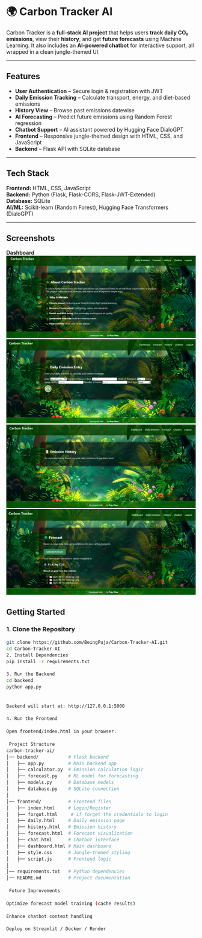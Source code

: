 # 🌍 Carbon Tracker AI  

Carbon Tracker is a **full-stack AI project** that helps users **track daily CO₂ emissions**, view their **history**, and get **future forecasts** using Machine Learning. It also includes an **AI-powered chatbot** for interactive support, all wrapped in a clean jungle-themed UI.  

---

## Features
- **User Authentication** – Secure login & registration with JWT  
- **Daily Emission Tracking** – Calculate transport, energy, and diet-based emissions  
- **History View** – Browse past emissions datewise  
- **AI Forecasting** – Predict future emissions using Random Forest regression  
- **Chatbot Support** – AI assistant powered by Hugging Face DialoGPT  
- **Frontend** – Responsive jungle-themed design with HTML, CSS, and JavaScript  
- **Backend** – Flask API with SQLite database  

---

##  Tech Stack
**Frontend:** HTML, CSS, JavaScript  
**Backend:** Python (Flask, Flask-CORS, Flask-JWT-Extended)  
**Database:** SQLite  
**AI/ML:** Scikit-learn (Random Forest), Hugging Face Transformers (DialoGPT)  

---

## Screenshots
**Dashboard**
![dashboard](frontend/assets/dashboard.png)
![Daily Emission](frontend/assets/daily.png)
![history](frontend/assets/history.png)
![forecast](frontend/assets/forecast.png)
##  Getting Started

### 1. Clone the Repository
```bash
git clone https://github.com/BeingPuja/Carbon-Tracker-AI.git
cd Carbon-Tracker-AI
2. Install Dependencies
pip install -r requirements.txt

3. Run the Backend
cd backend
python app.py


Backend will start at: http://127.0.0.1:5000

4. Run the Frontend

Open frontend/index.html in your browser.

 Project Structure
carbon-tracker-ai/
│── backend/           # Flask backend
│   ├── app.py         # Main backend app
│   ├── calculator.py  # Emission calculation logic
│   ├── forecast.py    # ML model for forecasting
│   ├── models.py      # Database models
│   ├── database.py    # SQLite connection
│
│── frontend/          # Frontend files
│   ├── index.html     # Login/Register
│   ├── forgot.html     # if forget the credentials to login
│   ├── daily.html     # Daily emission page
│   ├── history.html   # Emission history
│   ├── forecast.html  # Forecast visualization
│   ├── chat.html      # Chatbot interface
│   ├── dashboard.html # Main dashboard
│   ├── style.css      # Jungle-themed styling
│   ├── script.js      # Frontend logic
│
│── requirements.txt   # Python dependencies
│── README.md          # Project documentation

 Future Improvements

Optimize forecast model training (cache results)

Enhance chatbot context handling

Deploy on Streamlit / Docker / Render

